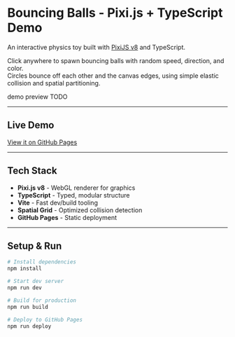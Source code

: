 # Bouncing Balls - Pixi.js + TypeScript Demo

An interactive physics toy built with [PixiJS v8](https://pixijs.com/) and TypeScript.

Click anywhere to spawn bouncing balls with random speed, direction, and color.  
Circles bounce off each other and the canvas edges, using simple elastic collision and spatial partitioning.

demo preview TODO

---

## Live Demo

[View it on GitHub Pages](https://harrybridgen.github.io/BouncingBalls-Pixi-Demo/)

---

## Tech Stack

- **Pixi.js v8** - WebGL renderer for graphics
- **TypeScript** - Typed, modular structure
- **Vite** - Fast dev/build tooling
- **Spatial Grid** - Optimized collision detection
- **GitHub Pages** - Static deployment

---

## Setup & Run

```bash
# Install dependencies
npm install

# Start dev server
npm run dev

# Build for production
npm run build

# Deploy to GitHub Pages
npm run deploy
